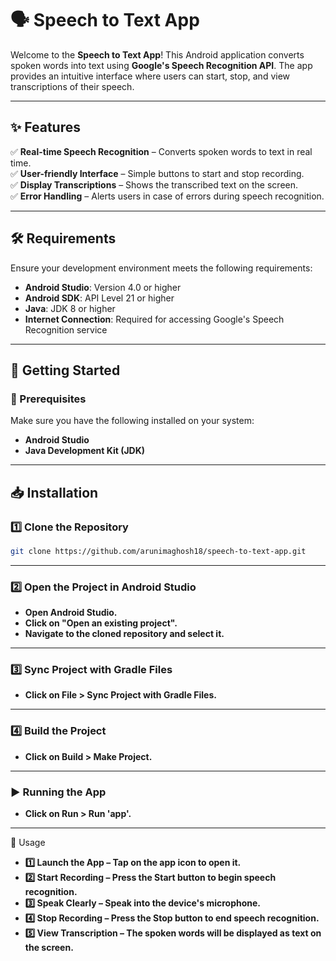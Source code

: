# 🗣️ Speech to Text App  

Welcome to the **Speech to Text App**! This Android application converts spoken words into text using **Google's Speech Recognition API**. The app provides an intuitive interface where users can start, stop, and view transcriptions of their speech.  

---

## ✨ Features  

✅ **Real-time Speech Recognition** – Converts spoken words to text in real time.  
✅ **User-friendly Interface** – Simple buttons to start and stop recording.  
✅ **Display Transcriptions** – Shows the transcribed text on the screen.  
✅ **Error Handling** – Alerts users in case of errors during speech recognition.  

---

## 🛠️ Requirements  

Ensure your development environment meets the following requirements:  

- **Android Studio**: Version 4.0 or higher  
- **Android SDK**: API Level 21 or higher  
- **Java**: JDK 8 or higher  
- **Internet Connection**: Required for accessing Google's Speech Recognition service  

---

## 🚀 Getting Started  

### 🔹 Prerequisites  

Make sure you have the following installed on your system:  

- **Android Studio**  
- **Java Development Kit (JDK)**  

---

## 📥 Installation  

### 1️⃣ Clone the Repository  

```sh
git clone https://github.com/arunimaghosh18/speech-to-text-app.git
```
---

### 2️⃣ Open the Project in Android Studio
- **Open Android Studio.**
- **Click on "Open an existing project".**
- **Navigate to the cloned repository and select it.**

---
### 3️⃣ Sync Project with Gradle Files

- **Click on File > Sync Project with Gradle Files.**
---
### 4️⃣ Build the Project
- **Click on Build > Make Project.**
---

### ▶️ Running the App
- **Click on Run > Run 'app'.**
  
---
🎤 Usage
- **1️⃣ Launch the App – Tap on the app icon to open it.**
- **2️⃣ Start Recording – Press the Start button to begin speech recognition.**
- **3️⃣ Speak Clearly – Speak into the device's microphone.**
- **4️⃣ Stop Recording – Press the Stop button to end speech recognition.**
- **5️⃣ View Transcription – The spoken words will be displayed as text on the screen.**


